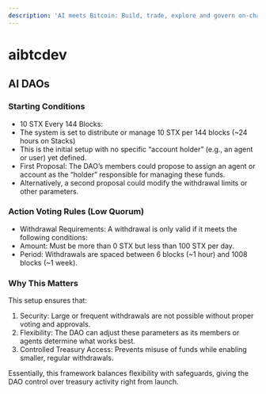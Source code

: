 ```yaml
---
description: 'AI meets Bitcoin: Build, trade, explore and govern on-chain.'
---
```


# aibtcdev

## AI DAOs

### Starting Conditions

* 10 STX Every 144 Blocks:
* The system is set to distribute or manage 10 STX per 144 blocks (\~24 hours on Stacks)
* This is the initial setup with no specific “account holder” (e.g., an agent or user) yet defined.
* First Proposal: The DAO’s members could propose to assign an agent or account as the “holder” responsible for managing these funds.
* Alternatively, a second proposal could modify the withdrawal limits or other parameters.

### Action Voting Rules (Low Quorum)

* Withdrawal Requirements: A withdrawal is only valid if it meets the following conditions:
* Amount: Must be more than 0 STX but less than 100 STX per day.
* Period: Withdrawals are spaced between 6 blocks (\~1 hour) and 1008 blocks (\~1 week).

### Why This Matters

This setup ensures that:

1. Security: Large or frequent withdrawals are not possible without proper voting and approvals.
2. Flexibility: The DAO can adjust these parameters as its members or agents determine what works best.
3. Controlled Treasury Access: Prevents misuse of funds while enabling smaller, regular withdrawals.

Essentially, this framework balances flexibility with safeguards, giving the DAO control over treasury activity right from launch.
